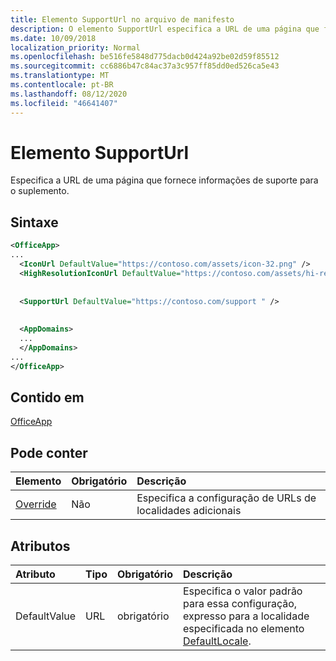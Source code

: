```yaml
---
title: Elemento SupportUrl no arquivo de manifesto
description: O elemento SupportUrl especifica a URL de uma página que fornece informações de suporte para o suplemento.
ms.date: 10/09/2018
localization_priority: Normal
ms.openlocfilehash: be516fe5848d775dacb0d424a92be02d59f85512
ms.sourcegitcommit: cc6886b47c84ac37a3c957ff85dd0ed526ca5e43
ms.translationtype: MT
ms.contentlocale: pt-BR
ms.lasthandoff: 08/12/2020
ms.locfileid: "46641407"
---
```

# <a name="supporturl-element"></a>Elemento SupportUrl

Especifica a URL de uma página que fornece informações de suporte para o suplemento.

## <a name="syntax"></a>Sintaxe

```XML
<OfficeApp>
...
  <IconUrl DefaultValue="https://contoso.com/assets/icon-32.png" />
  <HighResolutionIconUrl DefaultValue="https://contoso.com/assets/hi-res-icon.png"/>
  
  
  <SupportUrl DefaultValue="https://contoso.com/support " />
  
  
  <AppDomains>
  ...
  </AppDomains>
...
</OfficeApp>
```

## <a name="contained-in"></a>Contido em

[OfficeApp](officeapp.md)

## <a name="can-contain"></a>Pode conter

|  Elemento | Obrigatório | Descrição  |
|:-----|:-----|:-----|
|  [Override](override.md)   | Não | Especifica a configuração de URLs de localidades adicionais |

## <a name="attributes"></a>Atributos

|Atributo|Tipo|Obrigatório|Descrição|
|:-----|:-----|:-----|:-----|
|DefaultValue|URL|obrigatório|Especifica o valor padrão para essa configuração, expresso para a localidade especificada no elemento [DefaultLocale](defaultlocale.md).|
